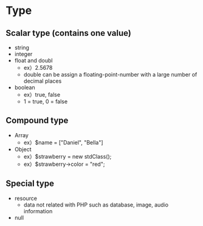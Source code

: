 # Type

## Scalar type (contains one value) 

- string
- integer
- float and doubl
    - ex）2.5678
    - double can be assign a floating-point-number with a large number of decimal places
- boolean
    - ex）true, false
    - 1 = true, 0 = false

## Compound type

- Array
    - ex）$name = ["Daniel", "Bella"]
- Object
    - ex）$strawberry = new stdClass();
    - ex）$strawberry->color = "red";

## Special type

- resource
    - data not related with PHP such as database, image, audio information
- null